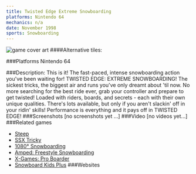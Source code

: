 ```yaml
---
title: Twisted Edge Extreme Snowboarding
platforms: Nintendo 64
mechanics: n/a
date: November 1998
sports: Snowboarding
---
```

![game cover art](//images.igdb.com/igdb/image/upload/t_cover_big/oj5mevb2laefgkvxohlx.jpg "Logo Title Text 1")
####Alternative tiles:

###Platforms
Nintendo 64

###Description:
This is it! The fast-paced, intense snowboarding action you've been waiting for! TWISTED EDGE: EXTREME SNOWBOARDING! The sickest tricks, the biggest air and runs you've only dreamt about 'til now. No more searching for the best ride ever, grab your controller and prepare to get twisted! Loaded with riders, boards, and secrets - each with their own unique qualities. There's lots available, but only if you aren't slackin' off in your ridin' skills! Performance is everything and it pays off in TWISTED EDGE!
###Screenshots
[no screenshots yet ...]
###Video
[no videos yet...]
###Related games
* [Steep](/games/steep-19554/)
* [SSX Tricky](/games/ssx-tricky-4176/)
* [1080° Snowboarding](/games/1080-snowboarding-3328/)
* [Amped: Freestyle Snowboarding](/games/amped-freestyle-snowboarding-5484/)
* [X-Games: Pro Boarder](/games/x-games-pro-boarder-44844/)
* [Snowboard Kids Plus](/games/snowboard-kids-plus-72103/)
###Websites

